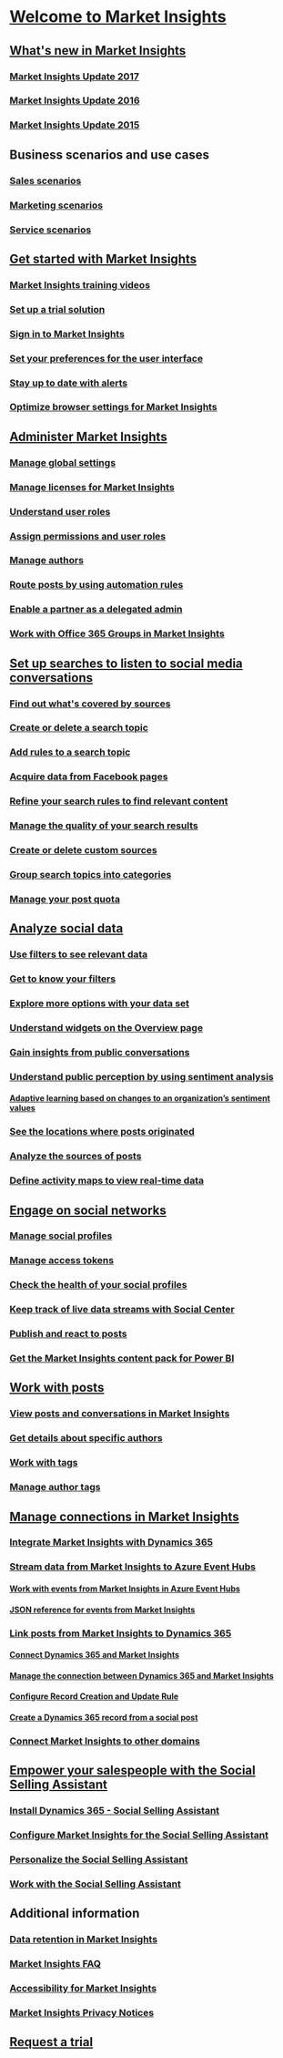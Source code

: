 # [Welcome to Market Insights](overview.md)
## [What's new in Market Insights](what-s-new.md)
### [Market Insights Update 2017](what-s-new-archive-2017.md)
### [Market Insights Update 2016](what-s-new-archive-2016.md)
### [Market Insights Update 2015](what-s-new-archive-2015.md)
## Business scenarios and use cases
### [Sales scenarios](overview-sales-scenario.md)
### [Marketing scenarios](overview-marketing-scenario.md)
### [Service scenarios](overview-service-scenario.md)
## [Get started with Market Insights](get-started.md)
### [Market Insights training videos](https://go.microsoft.com/fwlink/p/?linkid=861639)
### [Set up a trial solution](provision-trial-solutions.md)
### [Sign in to Market Insights](sign-in.md)
### [Set your preferences for the user interface](user-preferences.md)
### [Stay up to date with alerts](email-alerts.md)
### [Optimize browser settings for Market Insights](system-browser-settings.md)
## [Administer Market Insights](settings-administration.md)
### [Manage global settings](manage-global-settings.md)
### [Manage licenses for Market Insights](manage-licenses.md)
### [Understand user roles](user-roles.md)
### [Assign permissions and user roles](assign-user-roles.md)
### [Manage authors](manage-authors.md)
### [Route posts by using automation rules](automation-rules.md)
### [Enable a partner as a delegated admin](delegated-admin.md)
### [Work with Office 365 Groups in Market Insights](office-365-groups.md)
## [Set up searches to listen to social media conversations](set-up-searches.md)
### [Find out what's covered by sources](sources-coverage.md)
### [Create or delete a search topic](create-delete-search-topic.md)
### [Add rules to a search topic](add-rules-search-topic.md)
### [Acquire data from Facebook pages](facebook-pages-data-acquisition.md)
### [Refine your search rules to find relevant content](refine-search-rules.md)
### [Manage the quality of your search results](search-results-quality.md)
### [Create or delete custom sources](custom-sources.md)
### [Group search topics into categories](search-topic-categories.md)
### [Manage your post quota](manage-post-quota.md)
## [Analyze social data](analyze-social-data-using-widgets.md)
### [Use filters to see relevant data](use-filters.md)
### [Get to know your filters](understand-filters.md)
### [Explore more options with your data set](more-options-with-data-set.md)
### [Understand widgets on the Overview page](analytics-overview.md)
### [Gain insights from public conversations](analytics-conversations.md)
### [Understand public perception by using sentiment analysis](analytics-sentiment.md)
#### [Adaptive learning based on changes to an organization’s sentiment values](adaptive-learning.md)
### [See the locations where posts originated](analytics-location.md)
### [Analyze the sources of posts](analytics-sources.md)
### [Define activity maps to view real-time data](activity-maps.md)
## [Engage on social networks](engage-on-social-networks.md)
### [Manage social profiles](manage-social-profiles.md)
### [Manage access tokens](manage-access-tokens.md)
### [Check the health of your social profiles](social-profiles-health-state.md)
### [Keep track of live data streams with Social Center](social-center.md)
### [Publish and react to posts](publish-react-posts.md)
### [Get the Market Insights content pack for Power BI](get-content-pack-for-power-bi.md)
## [Work with posts](work-with-posts.md)
### [View posts and conversations in Market Insights](posts-conversations.md)
### [Get details about specific authors](author-details.md)
### [Work with tags](tags.md)
### [Manage author tags](author-tags.md)
## [Manage connections in Market Insights](manage-connections.md)
### [Integrate Market Insights with Dynamics 365](integrate-widgets-dynamics-365.md)
### [Stream data from Market Insights to Azure Event Hubs](stream-data-to-event-hubs.md)
#### [Work with events from Market Insights in Azure Event Hubs](work-with-event-hubs.md)
#### [JSON reference for events from Market Insights](event-hubs-json-reference.md)
### [Link posts from Market Insights to Dynamics 365](link-posts-to-dynamics-365.md)
#### [Connect Dynamics 365 and Market Insights](connect-dynamics-365-record-creation.md)
#### [Manage the connection between Dynamics 365 and Market Insights](manage-connection-dynamics-365-record-creation.md)
#### [Configure Record Creation and Update Rule](configure-automatic-record-creation.md)
#### [Create a Dynamics 365 record from a social post](create-dynamics-365-record-from-social-post.md)
### [Connect Market Insights to other domains](connect-other-domains.md)
## [Empower your salespeople with the Social Selling Assistant](social-selling-assistant-overview.md)
### [Install Dynamics 365 - Social Selling Assistant](install-social-selling-assistant.md)
### [Configure Market Insights for the Social Selling Assistant](configure-social-selling-assistant.md)
### [Personalize the Social Selling Assistant](personalize-social-selling-assistant.md)
### [Work with the Social Selling Assistant](work-with-social-selling-assistant.md)
## Additional information
### [Data retention in Market Insights](data-retention.md)
### [Market Insights FAQ](faq.md)
### [Accessibility for Market Insights](accessibility.md)
### [Market Insights Privacy Notices](privacy-notices.md)
## [Request a trial](https://experience.dynamics.com/trials/)


